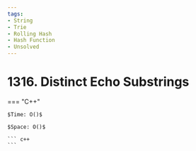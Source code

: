 ```yaml
---
tags:
- String
- Trie
- Rolling Hash
- Hash Function
- Unsolved
---
```



# 1316. Distinct Echo Substrings

=== "C++"

    $Time: O()$

    $Space: O()$

    ``` c++
    ```